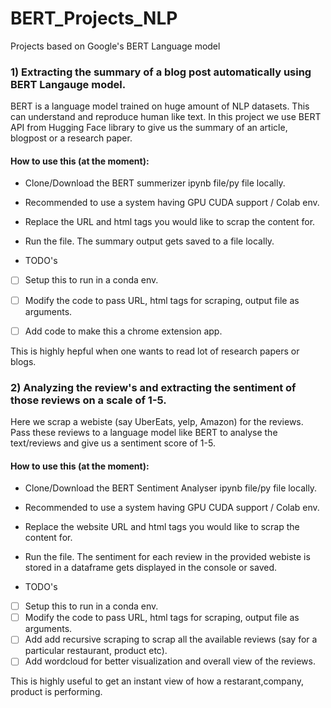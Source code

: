 # BERT_Projects_NLP
Projects  based on Google's BERT Language model 

### 1) Extracting the summary of a blog post automatically using BERT Langauge model.
BERT is a language model trained on huge amount of NLP datasets. This can understand and reproduce human like text.
In this project we use BERT API from Hugging Face library to give us the summary of an article, blogpost or a research paper.

#### How to use this (at the moment):
* Clone/Download the BERT summerizer ipynb file/py file locally. 
* Recommended to use a system having GPU CUDA support / Colab env.
* Replace the URL and html tags you would like to scrap the content for.
* Run the file. The summary output gets saved to a file locally.


* TODO's
- [ ] Setup this to run in a conda env.
- [ ] Modify the code to pass URL, html tags for scraping, output file as arguments.
- [ ] Add code to make this a chrome extension app.


This is highly hepful when one wants to read lot of research papers or blogs.


### 2) Analyzing the review's and extracting the sentiment of those reviews on a scale of 1-5.
Here we scrap a webiste (say UberEats, yelp, Amazon) for the reviews. Pass these reviews to a language model like BERT to analyse the text/reviews and give us a sentiment score of 1-5.

#### How to use this (at the moment):
* Clone/Download the BERT Sentiment Analyser ipynb file/py file locally. 
* Recommended to use a system having GPU CUDA support / Colab env.
* Replace the website URL and html tags you would like to scrap the content for.
* Run the file. The sentiment for each review in the provided webiste is stored in a dataframe gets displayed in the console or saved.

* TODO's
- [ ] Setup this to run in a conda env.
- [ ] Modify the code to pass URL, html tags for scraping, output file as arguments.
- [ ] Add add recursive scraping to scrap all the available reviews (say for a particular restaurant, product etc).
- [ ] Add wordcloud for better visualization and overall view of the reviews.

This is highly useful to get an instant view of how a restarant,company, product is performing.
